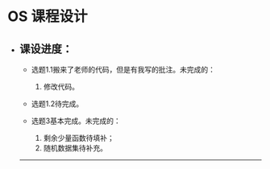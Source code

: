 # OS 课程设计

* 课设进度：
  ---
  * 选题1.1搬来了老师的代码，但是有我写的批注。未完成的：
    1. 修改代码。
  
  
  * 选题1.2待完成。
  
  
  * 选题3基本完成。未完成的：
    1. 剩余少量函数待填补；
    2. 随机数据集待补充。
  ---
